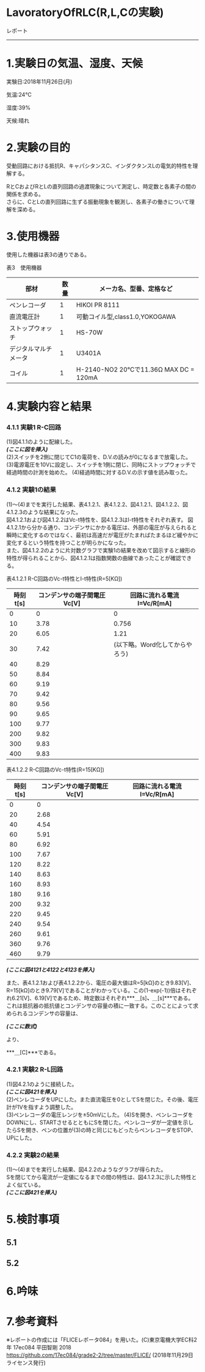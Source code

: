﻿# LavoratoryOfRLC(R,L,Cの実験)

レポート

____

# 1.実験日の気温、湿度、天候

実験日:<!-- 実験日を記入せよ -->2018年11月26日(月)
<!-- 実験日ここまで -->
  
気温:<!-- 気温を記入せよ -->24℃
<!-- 気温ここまで -->
  
湿度:<!-- 湿度を記入せよ -->39%
<!-- 湿度ここまで -->
  
天候:<!-- 天候を記入せよ -->晴れ
<!-- 天候ここまで -->
  
# 2.実験の目的

<!-- 目的を記入せよ -->受動回路における抵抗R、キャパシタンスC、インダクタンスLの電気的特性を理解する。  
RとCおよびRとLの直列回路の過渡現象について測定し、時定数と各素子の間の関係を求める。  
さらに、CとLの直列回路に生ずる振動現象を観測し、各素子の働きについて理解を深める。
<!-- 目的ここまで -->

# 3.使用機器

使用した機器は表3の通りである。

表3　使用機器

<!-- 使用機器の表をMD記法で作成せよ -->

| 部材 | 数量 | メーカ名、型番、定格など |
| --- | --- | --- |
| ペンレコーダ | 1 | HIKOI PR 8111 |
| 直流電圧計 | 1 | 可動コイル型,class1.0,YOKOGAWA |
| ストップウォッチ | 1 | HS-70W |
| デジタルマルチメータ | 1 | U3401A |
| コイル | 1 | H-2140-NO2 20℃で11.36Ω MAX DC = 120mA |

<!-- 使用機器の表ここまで -->

# 4.実験内容と結果

### 4.1.1 実験1 <!-- 実験1の名前を記入せよ -->R-C回路<!-- 実験1の名前ここまで -->

<!-- 実験1の内容を記入せよ -->
(1)図4.1.1のように配線した。  
***(ここに図を挿入)***  
(2)スイッチを2側に閉じてC1の電荷を、D.V.の読みが0になるまで放電した。  
(3)電源電圧を10Vに設定し、スイッチを1側に閉じ、同時にストップウォッチで経過時間の計測を始めた。
(4)経過時間に対するD.V.の示す値を読み取った。
<!-- 実験1の内容ここまで -->

### 4.1.2 実験1の結果

<!-- 実験1の結果の内容を記入せよ -->
(1)～(4)までを実行した結果、表4.1.2.1、表4.1.2.2、図4.1.2.1、図4.1.2.2、図4.1.2.3のような結果になった。  
図4.1.2.1および図4.1.2.2はVc-t特性を、図4.1.2.3はI-t特性をそれぞれ表す。
図4.1.2.1から分かる通り、コンデンサにかかる電圧は、外部の電圧が与えられると瞬時に変化するのではなく、最初は高速だが電圧がたまればたまるほど緩やかに変化するという特性を持つことが明らかになった。  
また、図4.1.2.2のように片対数グラフで実験1の結果を改めて図示すると線形の特性が得られることから、図4.1.2.1は指数関数の曲線であったことが確認できる。  

表4.1.2.1 R-C回路のVc-t特性とI-t特性(R=5[KΩ])

| 時刻t[s] | コンデンサの端子間電圧Vc[V] | 回路に流れる電流I=Vc/R[mA] |
| --- | --- | --- |
| 0 | 0 | 0 |
| 10 | 3.78 | 0.756 | 
| 20 | 6.05 | 1.21 |
| 30 | 7.42 | (以下略。Word化してからやろう) |
| 40 | 8.29 ||
| 50 | 8.84 ||
| 60 | 9.19 ||
| 70 | 9.42 ||
| 80 | 9.56 ||
| 90 | 9.65 ||
| 100 | 9.77 ||
| 200 | 9.82 ||
| 300 | 9.83 ||
| 400 | 9.83 ||

表4.1.2.2 R-C回路のVc-t特性(R=15[KΩ])

| 時刻t[s] | コンデンサの端子間電圧Vc[V] | 回路に流れる電流I=Vc/R[mA] |
| --- | --- | --- |
| 0 | 0 ||
| 20 | 2.68 || 
| 40 | 4.54 ||
| 60 | 5.91 ||
| 80 | 6.92 ||
| 100 | 7.67 ||
| 120 | 8.22 ||
| 140 | 8.63 ||
| 160 | 8.93 ||
| 180 | 9.16 ||
| 200 | 9.32 ||
| 220 | 9.45 ||
| 240 | 9.54 ||
| 260 | 9.61 ||
| 360 | 9.76 ||
| 460 | 9.79 ||

***(ここに図4121と4122と4123を挿入)***  

また、表4.1.2.1および表4.1.2.2から、電圧の最大値はR=5[kΩ]のとき9.83[V]、R=15[kΩ]のとき9.79[V]であることがわかっている。この(1-exp(-1))倍はそれぞれ6.21[V]、6.19[V]であるため、時定数はそれぞれ***＿[s]***、***＿[s]***である。これは抵抗器の抵抗値とコンデンサの容量の積に一致する。このことによって求められるコンデンサの容量は、

***(ここに数式)***

より、

***＿[C]***である。


<!-- 実験1の結果の内容ここまで --> 

### 4.2.1 実験2 <!-- 実験2の名前を記入せよ -->R-L回路<!-- 実験2の名前ここまで -->

<!-- 実験2の内容を記入せよ -->
(1)図4.2.1のように接続した。  
***(ここに図421を挿入)***  
(2)ペンレコーダをUPにした。また直流電圧を0としてSを閉じた。その後、電圧計が1Vを指すよう調整した。  
(3)ペンレコーダの電圧レンジを±50mVにした。
(4)Sを開き、ペンレコーダをDOWNにし、STARTさせるとともにSを閉じた。ペンレコーダが一定値を示したらSを開き、ペンの位置が(3)の時と同じにもどったらペンレコーダをSTOP、UPにした。
<!-- 実験2の内容ここまで -->

### 4.2.2 実験2の結果

<!-- 実験2の結果の内容を記入せよ -->
(1)～(4)までを実行した結果、図4.2.2のようなグラフが得られた。  
Sを閉じてから電流が一定値になるまでの間の特性は、図4.1.2.3に示した特性とよく似ている。  
***(ここに図421を挿入)***  

<!-- 実験2の結果の内容ここまで -->

<!-- 以降の実験を記入せよ -->

<!-- 以降の実験ここまで -->

# 5.検討事項

## 5.1

_<!-- 検討事項1の問題文を記入せよ --><!-- 検討事項1の問題文ここまで -->_

<!-- 検討事項1の解答を記入せよ --><!-- 検討事項1の解答ここまで -->

## 5.2

_<!-- 検討事項1の問題文を記入せよ --><!-- 検討事項1の問題文ここまで -->_

<!-- 検討事項1の解答を記入せよ --><!-- 検討事項1の解答ここまで -->

<!-- 以降の検討事項を記入せよ -->

<!-- 以降の検討事項ここまで -->

# 6.吟味

<!-- 吟味を記入せよ -->

<!-- 吟味ここまで -->

# 7.参考資料

※レポートの作成には「FLICEレポータ084」を用いた。(C)東京電機大学EC科2年 17ec084 平田智剛 2018  
https://github.com/17ec084/grade2-2/tree/master/FLICE/ (2018年11月29日 ライセンス発行)